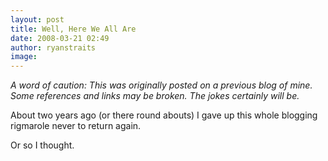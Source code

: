 ```yaml
---
layout: post
title: Well, Here We All Are
date: 2008-03-21 02:49
author: ryanstraits
image: 
---
```

*A word of caution: This was originally posted on a previous blog of mine. Some references and links may be broken. The jokes certainly will be.*

About two years ago (or there round abouts) I gave up this whole blogging rigmarole never to return again.

Or so I thought.



